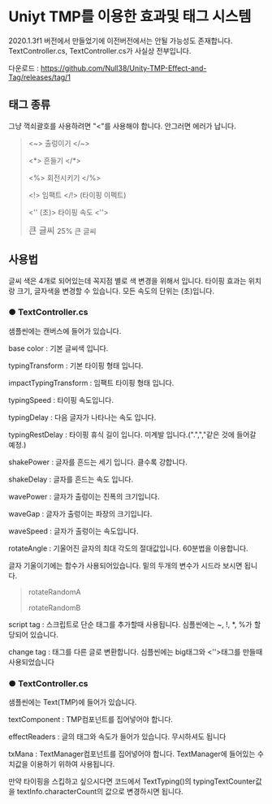# Uniyt TMP를 이용한 효과및 태그 시스템
2020.1.3f1 버전에서 만들었기에 이전버전에서는 안될 가능성도 존재합니다.
TextController.cs, TextController.cs가 사실상 전부입니다.

다운로드 : <https://github.com/Null38/Unity-TMP-Effect-and-Tag/releases/tag/1>

## 태그 종류
그냥 꺽쇠괄호를 사용하려면 "\<"를 사용해야 합니다. 안그러면 에러가 납니다.
> <\~> 출렁이기 </\~>
> 
> <\*> 흔들기 </\*>
> 
> <%> 회전시키기 </%>
> 
> <!> 임팩트 </!> (타이핑 이펙트)
> 
> <'' (초)> 타이핑 속도 <''>
> 
> <big> 큰 글씨 </big> 25% 큰 글씨

## 사용법
글씨 색은 4개로 되어있는데 꼭지점 별로 색 변경을 위해서 입니다.
타이핑 효과는 위치랑 크기, 글자색을 변경할 수 있습니다.
모든 속도의 단위는 (초)입니다.

### ● TextController.cs
샘플씬에는 캔버스에 들어가 있습니다.

base color : 기본 글씨색 입니다.

typingTransform : 기본 타이핑 형태 입니다.

impactTypingTransform : 임팩트 타이핑 형태 입니다.

typingSpeed : 타이핑 속도입니다. 

typingDelay : 다음 글자가 나타나는 속도 입니다. 

typingRestDelay : 타이핑 휴식 길이 입니다. 미계발 입니다.(".",","같은 것에 들어갈 예정.)


shakePower : 글자를 흔드는 세기 입니다. 클수록 강합니다.

shakeDelay : 글자를 흔드는 속도 입니다. 

wavePower : 글자가 출렁이는 진폭의 크기입니다.

waveGap : 글자가 출렁이는 파장의 크기입니다.

waveSpeed : 글자가 출렁이는 속도입니다.

rotateAngle : 기울어진 글자의 최대 각도의 절대값입니다. 60분법을 이용합니다.



글자 기울이기에는 함수가 사용되어있습니다. 밑의 두개의 변수가 시드라 보시면 됩니다. 
> rotateRandomA
> 
> rotateRandomB

script tag : 스크립트로 단순 태그를 추가할때 사용됩니다. 심플씬에는 ~, !, \*, %가 할당되어 있습니다.

change tag : 태그를 다른 글로 변환합니다. 심플씬에는 big태그와 <''>태그를 만들때 사용되었습니다

### ● TextController.cs
샘플씬에는 Text(TMP)에 들어가 있습니다.


textComponent : TMP컴포넌트를 집어넣어야 합니다.

effectReaders : 글의 태그와 속도가 들어가 있습니다. 무시하셔도 됩니다

txMana : TextManager컴포넌트를 집어넣어야 합니다. TextManager에 들어있는 수치값을 이용하기 위하여 사용됩니다.

만약 타이핑을 스킵하고 싶으시다면 코드에서 TextTyping()의 typingTextCounter값을 textInfo.characterCount의 값으로 변경하시면 됩니다.
